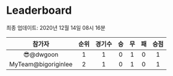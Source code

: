 # Leaderboard
최종 업데이트: 2020년 12월 14일 08시 16분




| 참가자 | 순위 | 경기수 | 승 | 무 | 패 | 승점 |
|:---:|:---:|:---:|:---:|:---:|:---:|:---:|
| 😎@dwgoon | 1 | 1 | 0 | 1 | 0 | 1 |
| MyTeam@bigoriginlee | 2 | 1 | 0 | 1 | 0 | 1 |